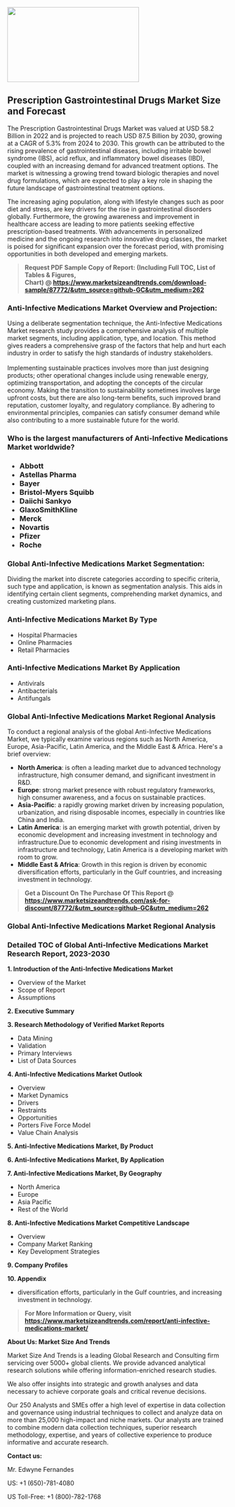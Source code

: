 <p><img class="alignnone size-medium wp-image-20088" src="https://ffe5etoiles.com/wp-content/uploads/2024/12/MST1-300x171.png" alt="" width="300" height="171" /></p><h2>Prescription Gastrointestinal Drugs Market Size and Forecast</h2><p>The Prescription Gastrointestinal Drugs Market was valued at USD 58.2 Billion in 2022 and is projected to reach USD 87.5 Billion by 2030, growing at a CAGR of 5.3% from 2024 to 2030. This growth can be attributed to the rising prevalence of gastrointestinal diseases, including irritable bowel syndrome (IBS), acid reflux, and inflammatory bowel diseases (IBD), coupled with an increasing demand for advanced treatment options. The market is witnessing a growing trend toward biologic therapies and novel drug formulations, which are expected to play a key role in shaping the future landscape of gastrointestinal treatment options.</p><p>The increasing aging population, along with lifestyle changes such as poor diet and stress, are key drivers for the rise in gastrointestinal disorders globally. Furthermore, the growing awareness and improvement in healthcare access are leading to more patients seeking effective prescription-based treatments. With advancements in personalized medicine and the ongoing research into innovative drug classes, the market is poised for significant expansion over the forecast period, with promising opportunities in both developed and emerging markets.</p></p><blockquote id="" class=""><strong>Request PDF Sample Copy of Report: (Including Full TOC, List of Tables &amp; Figures, Chart)&nbsp;@&nbsp;<strong><a href="https://www.marketsizeandtrends.com/download-sample/87772/&utm_source=github-GC&utm_medium=262" target="_blank">https://www.marketsizeandtrends.com/download-sample/87772/&utm_source=github-GC&utm_medium=262</a></strong></strong></blockquote><h3 id="" class="">Anti-Infective Medications Market&nbsp;Overview and Projection:</h3><p id="" class="">Using a deliberate segmentation technique, the Anti-Infective Medications Market research study provides a comprehensive analysis of multiple market segments, including application, type, and location. This method gives readers a comprehensive grasp of the factors that help and hurt each industry in order to satisfy the high standards of industry stakeholders. <br /> <br />Implementing sustainable practices involves more than just designing products; other operational changes include using renewable energy, optimizing transportation, and adopting the concepts of the circular economy. Making the transition to sustainability sometimes involves large upfront costs, but there are also long-term benefits, such improved brand reputation, customer loyalty, and regulatory compliance. By adhering to environmental principles, companies can satisfy consumer demand while also contributing to a more sustainable future for the world.</p><h3 id="" class="">Who is the largest manufacturers of&nbsp;Anti-Infective Medications Market worldwide?</h3><h3 class=""><p><ul><li>Abbott </li><li> Astellas Pharma </li><li> Bayer </li><li> Bristol-Myers Squibb </li><li> Daiichi Sankyo </li><li> GlaxoSmithKline </li><li> Merck </li><li> Novartis </li><li> Pfizer </li><li> Roche</li></ul></p></h3><h3 id="" class="">Global&nbsp;Anti-Infective Medications Market Segmentation:</h3><p id="" class="">Dividing the market into discrete categories according to specific criteria, such type and application, is known as segmentation analysis. This aids in identifying certain client segments, comprehending market dynamics, and creating customized marketing plans.</p><h3 id="" class="">Anti-Infective Medications Market&nbsp;By Type</h3><p><p><ul><li>Hospital Pharmacies</li><li> Online Pharmacies</li><li> Retail Pharmacies</p></li></ul></p></p><h3 id="" class="">Anti-Infective Medications Market&nbsp;By Application</h3><p class=""><p><ul><li>Antivirals</li><li> Antibacterials</li><li> Antifungals</li></ul></p></p><h3 id="" class="">Global Anti-Infective Medications Market Regional Analysis</h3><p id="" class="">To conduct a regional analysis of the global Anti-Infective Medications Market, we typically examine various regions such as North America, Europe, Asia-Pacific, Latin America, and the Middle East &amp; Africa. Here's a brief overview:</p><ul><li><strong>North America</strong>: is often a leading market due to advanced technology infrastructure, high consumer demand, and significant investment in R&amp;D.</li><li><strong>Europe</strong>: strong market presence with robust regulatory frameworks, high consumer awareness, and a focus on sustainable practices.</li><li><strong>Asia-Pacific</strong>: a rapidly growing market driven by increasing population, urbanization, and rising disposable incomes, especially in countries like China and India.</li><li><strong>Latin America</strong>: is an emerging market with growth potential, driven by economic development and increasing investment in technology and infrastructure.Due to economic development and rising investments in infrastructure and technology, Latin America is a developing market with room to grow.</li><li><strong>Middle East &amp; Africa</strong>: Growth in this region is driven by economic diversification efforts, particularly in the Gulf countries, and increasing investment in technology.</li></ul><blockquote id="" class=""><strong>Get a Discount On The Purchase Of This Report @ <strong><a href="https://www.marketsizeandtrends.com/ask-for-discount/87772/&utm_source=github-GC&utm_medium=262" target="_blank">https://www.marketsizeandtrends.com/ask-for-discount/87772/&utm_source=github-GC&utm_medium=262</a></strong></strong></blockquote><h3 id="" class="">Global Anti-Infective Medications Market Regional Analysis</h3><h3 id="" class="">Detailed TOC of Global Anti-Infective Medications Market Research Report, 2023-2030</h3><p id="" class=""><strong>1. Introduction of the Anti-Infective Medications Market</strong></p><ul><li>Overview of the Market</li><li>Scope of Report</li><li>Assumptions</li></ul><p id="" class=""><strong>2. Executive Summary</strong></p><p id="" class=""><strong>3. Research Methodology of Verified Market Reports</strong></p><ul><li>Data Mining</li><li>Validation</li><li>Primary Interviews</li><li>List of Data Sources</li></ul><p id="" class=""><strong>4. Anti-Infective Medications Market Outlook</strong></p><ul><li>Overview</li><li>Market Dynamics</li><li>Drivers</li><li>Restraints</li><li>Opportunities</li><li>Porters Five Force Model</li><li>Value Chain Analysis</li></ul><p id="" class=""><strong>5. Anti-Infective Medications Market, By Product</strong></p><p id="" class=""><strong>6. Anti-Infective Medications Market, By Application</strong></p><p id="" class=""><strong>7. Anti-Infective Medications Market, By Geography</strong></p><ul><li>North America</li><li>Europe</li><li>Asia Pacific</li><li>Rest of the World</li></ul><p id="" class=""><strong>8. Anti-Infective Medications Market Competitive Landscape</strong></p><ul><li>Overview</li><li>Company Market Ranking</li><li>Key Development Strategies</li></ul><p id="" class=""><strong>9. Company Profiles</strong></p><p id="" class=""><strong>10. Appendix</strong></p><ul><li>diversification efforts, particularly in the Gulf countries, and increasing investment in technology.</li></ul><blockquote id="" class=""><strong>For More Information or Query, visit <strong><strong><a href="https://www.marketsizeandtrends.com/report/anti-infective-medications-market/" target="_blank">https://www.marketsizeandtrends.com/report/anti-infective-medications-market/</a></strong></strong></strong></blockquote><p id="" class=""><strong>About Us: Market Size And Trends</strong></p><p id="" class="">Market Size And Trends is a leading Global Research and Consulting firm servicing over 5000+ global clients. We provide advanced analytical research solutions while offering information-enriched research studies.</p><p id="" class="">We also offer insights into strategic and growth analyses and data necessary to achieve corporate goals and critical revenue decisions.</p><p id="" class="">Our 250 Analysts and SMEs offer a high level of expertise in data collection and governance using industrial techniques to collect and analyze data on more than 25,000 high-impact and niche markets. Our analysts are trained to combine modern data collection techniques, superior research methodology, expertise, and years of collective experience to produce informative and accurate research.</p><p id="" class=""><strong>Contact us:</strong></p><p id="" class="">Mr. Edwyne Fernandes</p><p id="" class="">US: +1 (650)-781-4080</p><p id="" class="">US Toll-Free: +1 (800)-782-1768</p>
